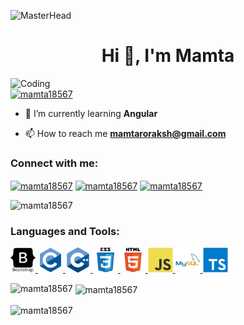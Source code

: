 ![MasterHead](https://user-images.githubusercontent.com/85190228/230776985-d097fd65-172f-47ab-a613-e666c930a200.gif)
<h1 align="center">Hi 👋, I'm Mamta</h1>
<img align="right" alt="Coding" width="600" src="https://user-images.githubusercontent.com/85190228/230772542-d120c6a3-9e9b-4de2-b72f-c7c1b554e71b.gif">

<p align="left"> <a href="https://twitter.com/mamta18567" target="blank"><img src="https://img.shields.io/twitter/follow/mamta18567?logo=twitter&style=for-the-badge" alt="mamta18567" /></a> </p>

- 🌱 I’m currently learning **Angular**

- 📫 How to reach me **mamtaroraksh@gmail.com**

<h3 align="left">Connect with me:</h3>
<p align="left">
<a href="https://twitter.com/mamta18567" target="blank"><img align="center" src="https://raw.githubusercontent.com/rahuldkjain/github-profile-readme-generator/master/src/images/icons/Social/twitter.svg" alt="mamta18567" height="30" width="40" /></a>
<a href="https://linkedin.com/in/mamta18567" target="blank"><img align="center" src="https://raw.githubusercontent.com/rahuldkjain/github-profile-readme-generator/master/src/images/icons/Social/linked-in-alt.svg" alt="mamta18567" height="30" width="40" /></a>
<a href="https://instagram.com/mamta18567" target="blank"><img align="center" src="https://raw.githubusercontent.com/rahuldkjain/github-profile-readme-generator/master/src/images/icons/Social/instagram.svg" alt="mamta18567" height="30" width="40" /></a>
</p>

<p align="left"> <img src="https://komarev.com/ghpvc/?username=mamta18567&label=Profile%20views&color=0e75b6&style=flat" alt="mamta18567" /> </p>

 
<h3 align="left">Languages and Tools:</h3>
<p align="left"> <a href="https://getbootstrap.com" target="_blank" rel="noreferrer"> <img src="https://raw.githubusercontent.com/devicons/devicon/master/icons/bootstrap/bootstrap-plain-wordmark.svg" alt="bootstrap" width="40" height="40"/> </a> <a href="https://www.cprogramming.com/" target="_blank" rel="noreferrer"> <img src="https://raw.githubusercontent.com/devicons/devicon/master/icons/c/c-original.svg" alt="c" width="40" height="40"/> </a> <a href="https://www.w3schools.com/cpp/" target="_blank" rel="noreferrer"> <img src="https://raw.githubusercontent.com/devicons/devicon/master/icons/cplusplus/cplusplus-original.svg" alt="cplusplus" width="40" height="40"/> </a> <a href="https://www.w3schools.com/css/" target="_blank" rel="noreferrer"> <img src="https://raw.githubusercontent.com/devicons/devicon/master/icons/css3/css3-original-wordmark.svg" alt="css3" width="40" height="40"/> </a> <a href="https://www.w3.org/html/" target="_blank" rel="noreferrer"> <img src="https://raw.githubusercontent.com/devicons/devicon/master/icons/html5/html5-original-wordmark.svg" alt="html5" width="40" height="40"/> </a> <a href="https://developer.mozilla.org/en-US/docs/Web/JavaScript" target="_blank" rel="noreferrer"> <img src="https://raw.githubusercontent.com/devicons/devicon/master/icons/javascript/javascript-original.svg" alt="javascript" width="40" height="40"/> </a> <a href="https://www.mysql.com/" target="_blank" rel="noreferrer"> <img src="https://raw.githubusercontent.com/devicons/devicon/master/icons/mysql/mysql-original-wordmark.svg" alt="mysql" width="40" height="40"/> </a> <a href="https://www.typescriptlang.org/" target="_blank" rel="noreferrer"> <img src="https://raw.githubusercontent.com/devicons/devicon/master/icons/typescript/typescript-original.svg" alt="typescript" width="40" height="40"/> </a> </p>

<p><img align="left" src="https://github-readme-stats.vercel.app/api/top-langs?username=mamta18567&show_icons=true&locale=en&layout=compact" alt="mamta18567" /></p>

<p>&nbsp;<img align="center" src="https://github-readme-stats.vercel.app/api?username=mamta18567&show_icons=true&locale=en" alt="mamta18567" /></p>

<p><img align="center" src="https://github-readme-streak-stats.herokuapp.com/?user=mamta18567&" alt="mamta18567" /></p>

